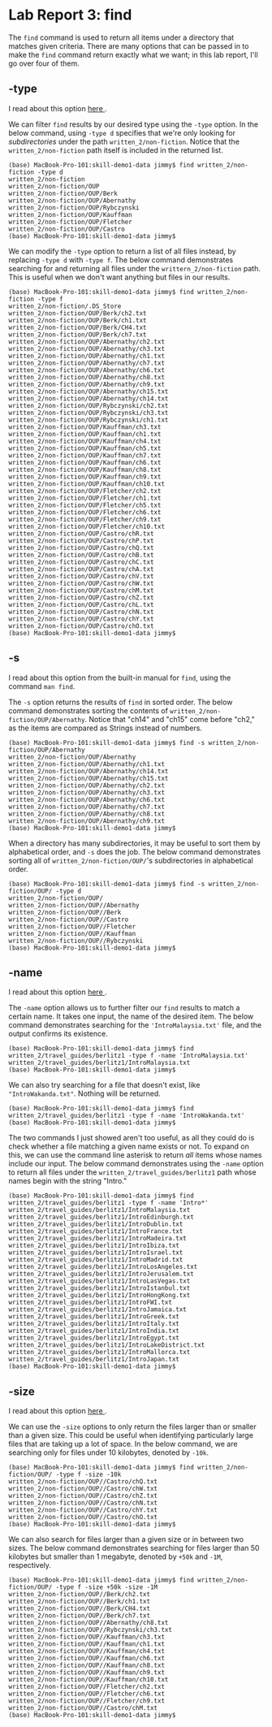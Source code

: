 # Lab Report 3: find
The ```find``` command is used to return all items under a directory that matches given criteria. There are many options that can be passed in to make the ```find``` command return exactly what we want; in this lab report, I'll go over four of them.


## -type
I read about this option <a href="https://linuxhostsupport.com/blog/how-to-search-files-on-the-linux-terminal/"> here </a>.

We can filter ```find``` results by our desired type using the ```-type``` option. In the below command, using ```-type d``` specifies that we're only looking for *subdirectories* under the path ```written_2/non-fiction```. Notice that the ```written_2/non-fiction``` path itself is included in the returned list.
```
(base) MacBook-Pro-101:skill-demo1-data jimmy$ find written_2/non-fiction -type d
written_2/non-fiction
written_2/non-fiction/OUP
written_2/non-fiction/OUP/Berk
written_2/non-fiction/OUP/Abernathy
written_2/non-fiction/OUP/Rybczynski
written_2/non-fiction/OUP/Kauffman
written_2/non-fiction/OUP/Fletcher
written_2/non-fiction/OUP/Castro
(base) MacBook-Pro-101:skill-demo1-data jimmy$ 
```

We can modify the ```-type``` option to return a list of all files instead, by replacing ```-type d``` with ```-type f```. The below command demonstrates searching for and returning all files under the ```writtern_2/non-fiction``` path. This is useful when we don't want anything but files in our results.
```
(base) MacBook-Pro-101:skill-demo1-data jimmy$ find written_2/non-fiction -type f
written_2/non-fiction/.DS_Store
written_2/non-fiction/OUP/Berk/ch2.txt
written_2/non-fiction/OUP/Berk/ch1.txt
written_2/non-fiction/OUP/Berk/CH4.txt
written_2/non-fiction/OUP/Berk/ch7.txt
written_2/non-fiction/OUP/Abernathy/ch2.txt
written_2/non-fiction/OUP/Abernathy/ch3.txt
written_2/non-fiction/OUP/Abernathy/ch1.txt
written_2/non-fiction/OUP/Abernathy/ch7.txt
written_2/non-fiction/OUP/Abernathy/ch6.txt
written_2/non-fiction/OUP/Abernathy/ch8.txt
written_2/non-fiction/OUP/Abernathy/ch9.txt
written_2/non-fiction/OUP/Abernathy/ch15.txt
written_2/non-fiction/OUP/Abernathy/ch14.txt
written_2/non-fiction/OUP/Rybczynski/ch2.txt
written_2/non-fiction/OUP/Rybczynski/ch3.txt
written_2/non-fiction/OUP/Rybczynski/ch1.txt
written_2/non-fiction/OUP/Kauffman/ch3.txt
written_2/non-fiction/OUP/Kauffman/ch1.txt
written_2/non-fiction/OUP/Kauffman/ch4.txt
written_2/non-fiction/OUP/Kauffman/ch5.txt
written_2/non-fiction/OUP/Kauffman/ch7.txt
written_2/non-fiction/OUP/Kauffman/ch6.txt
written_2/non-fiction/OUP/Kauffman/ch8.txt
written_2/non-fiction/OUP/Kauffman/ch9.txt
written_2/non-fiction/OUP/Kauffman/ch10.txt
written_2/non-fiction/OUP/Fletcher/ch2.txt
written_2/non-fiction/OUP/Fletcher/ch1.txt
written_2/non-fiction/OUP/Fletcher/ch5.txt
written_2/non-fiction/OUP/Fletcher/ch6.txt
written_2/non-fiction/OUP/Fletcher/ch9.txt
written_2/non-fiction/OUP/Fletcher/ch10.txt
written_2/non-fiction/OUP/Castro/chR.txt
written_2/non-fiction/OUP/Castro/chP.txt
written_2/non-fiction/OUP/Castro/chQ.txt
written_2/non-fiction/OUP/Castro/chB.txt
written_2/non-fiction/OUP/Castro/chC.txt
written_2/non-fiction/OUP/Castro/chA.txt
written_2/non-fiction/OUP/Castro/chV.txt
written_2/non-fiction/OUP/Castro/chW.txt
written_2/non-fiction/OUP/Castro/chM.txt
written_2/non-fiction/OUP/Castro/chZ.txt
written_2/non-fiction/OUP/Castro/chL.txt
written_2/non-fiction/OUP/Castro/chN.txt
written_2/non-fiction/OUP/Castro/chY.txt
written_2/non-fiction/OUP/Castro/chO.txt
(base) MacBook-Pro-101:skill-demo1-data jimmy$ 
```

## -s
I read about this option from the built-in manual for ```find```, using the command ```man find```.

The ```-s``` option returns the results of ```find``` in sorted order. The below command demonstrates sorting the contents of ```written_2/non-fiction/OUP/Abernathy```. Notice that "ch14" and "ch15" come before "ch2," as the items are compared as Strings instead of numbers.
```
(base) MacBook-Pro-101:skill-demo1-data jimmy$ find -s written_2/non-fiction/OUP/Abernathy
written_2/non-fiction/OUP/Abernathy
written_2/non-fiction/OUP/Abernathy/ch1.txt
written_2/non-fiction/OUP/Abernathy/ch14.txt
written_2/non-fiction/OUP/Abernathy/ch15.txt
written_2/non-fiction/OUP/Abernathy/ch2.txt
written_2/non-fiction/OUP/Abernathy/ch3.txt
written_2/non-fiction/OUP/Abernathy/ch6.txt
written_2/non-fiction/OUP/Abernathy/ch7.txt
written_2/non-fiction/OUP/Abernathy/ch8.txt
written_2/non-fiction/OUP/Abernathy/ch9.txt
(base) MacBook-Pro-101:skill-demo1-data jimmy$
```
When a directory has many subdirectories, it may be useful to sort them by alphabetical order, and ```-s``` does the job. The below command demonstrates sorting all of ```written_2/non-fiction/OUP/```'s subdirectories in alphabetical order.
```
(base) MacBook-Pro-101:skill-demo1-data jimmy$ find -s written_2/non-fiction/OUP/ -type d
written_2/non-fiction/OUP/
written_2/non-fiction/OUP//Abernathy
written_2/non-fiction/OUP//Berk
written_2/non-fiction/OUP//Castro
written_2/non-fiction/OUP//Fletcher
written_2/non-fiction/OUP//Kauffman
written_2/non-fiction/OUP//Rybczynski
(base) MacBook-Pro-101:skill-demo1-data jimmy$
````

## -name

I read about this option <a href="https://linuxhostsupport.com/blog/how-to-search-files-on-the-linux-terminal/"> here </a>.

The ```-name``` option allows us to further filter our ```find``` results to match a certain name. It takes one input, the name of the desired item. The below command demonstrates searching for the ```'IntroMalaysia.txt'``` file, and the output confirms its existence.
```
(base) MacBook-Pro-101:skill-demo1-data jimmy$ find written_2/travel_guides/berlitz1 -type f -name 'IntroMalaysia.txt'
written_2/travel_guides/berlitz1/IntroMalaysia.txt
(base) MacBook-Pro-101:skill-demo1-data jimmy$ 
```

We can also try searching for a file that doesn't exist, like ```"IntroWakanda.txt"```. Nothing will be returned.
```
(base) MacBook-Pro-101:skill-demo1-data jimmy$ find written_2/travel_guides/berlitz1 -type f -name 'IntroWakanda.txt'
(base) MacBook-Pro-101:skill-demo1-data jimmy$ 
```

The two commands I just showed aren't too useful, as all they could do is check whether a file matching a given name exists or not. To expand on this, we can use the command line asterisk to return *all* items whose names include our input. The below command demonstrates using the ```-name``` option to return all files under the ```written_2/travel_guides/berlitz1``` path whose names begin with the string "Intro."
```
(base) MacBook-Pro-101:skill-demo1-data jimmy$ find written_2/travel_guides/berlitz1 -type f -name 'Intro*'
written_2/travel_guides/berlitz1/IntroMalaysia.txt
written_2/travel_guides/berlitz1/IntroEdinburgh.txt
written_2/travel_guides/berlitz1/IntroDublin.txt
written_2/travel_guides/berlitz1/IntroFrance.txt
written_2/travel_guides/berlitz1/IntroMadeira.txt
written_2/travel_guides/berlitz1/IntroIbiza.txt
written_2/travel_guides/berlitz1/IntroIsrael.txt
written_2/travel_guides/berlitz1/IntroMadrid.txt
written_2/travel_guides/berlitz1/IntroLosAngeles.txt
written_2/travel_guides/berlitz1/IntroJerusalem.txt
written_2/travel_guides/berlitz1/IntroLasVegas.txt
written_2/travel_guides/berlitz1/IntroIstanbul.txt
written_2/travel_guides/berlitz1/IntroHongKong.txt
written_2/travel_guides/berlitz1/IntroFWI.txt
written_2/travel_guides/berlitz1/IntroJamaica.txt
written_2/travel_guides/berlitz1/IntroGreek.txt
written_2/travel_guides/berlitz1/IntroItaly.txt
written_2/travel_guides/berlitz1/IntroIndia.txt
written_2/travel_guides/berlitz1/IntroEgypt.txt
written_2/travel_guides/berlitz1/IntroLakeDistrict.txt
written_2/travel_guides/berlitz1/IntroMallorca.txt
written_2/travel_guides/berlitz1/IntroJapan.txt
(base) MacBook-Pro-101:skill-demo1-data jimmy$ 
```

## -size

I read about this option <a href="https://linuxhostsupport.com/blog/how-to-search-files-on-the-linux-terminal/"> here </a>.

We can use the ```-size``` options to only return the files larger than or smaller than a given size. This could be useful when identifying particularly large files that are taking up a lot of space. In the below command, we are searching only for files under 10 kilobytes, denoted by ```-10k```.
```
(base) MacBook-Pro-101:skill-demo1-data jimmy$ find written_2/non-fiction/OUP/ -type f -size -10k
written_2/non-fiction/OUP//Castro/chQ.txt
written_2/non-fiction/OUP//Castro/chW.txt
written_2/non-fiction/OUP//Castro/chZ.txt
written_2/non-fiction/OUP//Castro/chN.txt
written_2/non-fiction/OUP//Castro/chY.txt
written_2/non-fiction/OUP//Castro/chO.txt
(base) MacBook-Pro-101:skill-demo1-data jimmy$
```

We can also search for files larger than a given size or in between two sizes. The below command demonstrates searching for files larger than 50 kilobytes but smaller than 1 megabyte, denoted by ```+50k``` and ```-1M```, respectively.
```
(base) MacBook-Pro-101:skill-demo1-data jimmy$ find written_2/non-fiction/OUP/ -type f -size +50k -size -1M
written_2/non-fiction/OUP//Berk/ch2.txt
written_2/non-fiction/OUP//Berk/ch1.txt
written_2/non-fiction/OUP//Berk/CH4.txt
written_2/non-fiction/OUP//Berk/ch7.txt
written_2/non-fiction/OUP//Abernathy/ch8.txt
written_2/non-fiction/OUP//Rybczynski/ch3.txt
written_2/non-fiction/OUP//Kauffman/ch3.txt
written_2/non-fiction/OUP//Kauffman/ch1.txt
written_2/non-fiction/OUP//Kauffman/ch4.txt
written_2/non-fiction/OUP//Kauffman/ch6.txt
written_2/non-fiction/OUP//Kauffman/ch8.txt
written_2/non-fiction/OUP//Kauffman/ch9.txt
written_2/non-fiction/OUP//Kauffman/ch10.txt
written_2/non-fiction/OUP//Fletcher/ch2.txt
written_2/non-fiction/OUP//Fletcher/ch6.txt
written_2/non-fiction/OUP//Fletcher/ch9.txt
written_2/non-fiction/OUP//Castro/chM.txt
(base) MacBook-Pro-101:skill-demo1-data jimmy$ 
```
